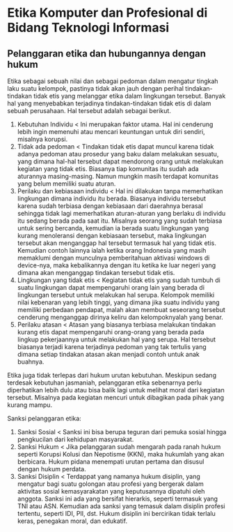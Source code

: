 # Etika Komputer dan Profesional di Bidang Teknologi Informasi

## Pelanggaran etika dan hubungannya dengan hukum

Etika sebagai sebuah nilai dan sebagai pedoman dalam mengatur tingkah laku suatu kelompok, pastinya tidak akan jauh dengan perihal tindakan-tindakan tidak etis yang melanggar etika dalam lingkungan tersebut. Banyak hal yang menyebabkan terjadinya tindakan-tindakan tidak etis di dalam sebuah perusahaan. Hal tersebut adalah sebagai berikut.
1. Kebutuhan Individu
< Ini merupakan faktor utama. Hal ini cenderung lebih ingin memenuhi atau mencari keuntungan untuk diri sendiri, misalnya korupsi. 
2. Tidak ada pedoman
< Tindakan tidak etis dapat muncul karena tidak adanya pedoman atau prosedur yang baku dalam melakukan sesuatu, yang dimana hal-hal tersebut dapat mendorong orang untuk melakukan kegiatan yang tidak etis. Biasanya tiap komunitas itu sudah ada aturannya masing-masing. Namun mungkin masih terdapat komunitas yang belum memiliki suatu aturan.
3. Perilaku dan kebiasaan individu
< Hal ini dilakukan tanpa memerhatikan lingkungan dimana individu itu berada. Biasanya individu tersebut karena sudah terbiasa dengan kebiasaan dari daerahnya berasal sehingga tidak lagi memerhatikan aturan-aturan yang berlaku di individu itu sedang berada pada saat itu. Misalnya seorang yang sudah terbiasa untuk sering bercanda, kemudian ia berada suatu lingkungan yang kurang menoleransi dengan kebiasaan tersebut, maka lingkungan tersebut akan menganggap hal tersebut termasuk hal yang tidak etis. Kemudian contoh lainnya ialah ketika orang Indonesia yang masih memaklumi dengan munculnya pemberitahuan aktivasi windows di device-nya, maka kebalikannya dengan itu ketika ke luar negeri yang dimana akan menganggap tindakan tersebut tidak etis.
4. Lingkungan yang tidak etis
< Kegiatan tidak etis yang sudah tumbuh di suatu lingkungan dapat mempengaruhi orang lain yang berada di lingkungan tersebut untuk melakukan hal serupa. Kelompok memiliki nilai kebenaran yang lebih tinggi, yang dimana jika suatu individu yang memiliki perbedaan pendapat, malah akan membuat seseorang tersebut cenderung menganggap dirinya keliru dan kelompoknyalah yang benar.
5. Perilaku atasan
< Atasan yang biasanya terbiasa melakukan tindakan kurang etis dapat mempengaruhi orang-orang yang berada pada lingkup pekerjaannya untuk melakukan hal yang serupa. Hal tersebut biasanya terjadi karena terjadinya pedoman yang tak tertulis yang dimana setiap tindakan atasan akan menjadi contoh untuk anak buahnya.

Etika juga tidak terlepas dari hukum urutan kebutuhan. Meskipun sedang terdesak kebutuhan jasmaniah, pelanggaran etika sebenarnya perlu diperhatikan lebih dulu atau bisa balik lagi untuk melihat moral dari kegiatan tersebut. Misalnya pada kegiatan mencuri untuk dibagikan pada pihak yang kurang mampu.

Sanksi pelanggaran etika:
1. Sanksi Sosial
< Sanksi ini bisa berupa teguran dari pemuka sosial hingga pengkucilan dari kehidupan masyarakat.
2. Sanksi Hukum
< Jika pelanggaran sudah mengarah pada ranah hukum seperti Korupsi Kolusi dan Nepotisme (KKN), maka hukumlah yang akan berbicara. Hukum pidana menempati urutan pertama dan disusul dengan hukum perdata. 
3. Sanksi Disiplin
< Terdappat yang namanya hukum disiplin, yang mengatur bagi suatu golongan atau profesi  yang bergerak dalam aktivitas sosial kemasyarakatan yang keputusannya dipatuhi oleh anggota. Sanksi ini ada yang bersifat hierarkis, seperti termasuk yang TNI atau ASN. Kemudian ada sanksi yang temasuk dalam disiplin profesi tertentu, seperti IDI, PII, dst. Hukum disiplin ini bercirikan tidak terlalu keras, penegakan moral, dan edukatif.
